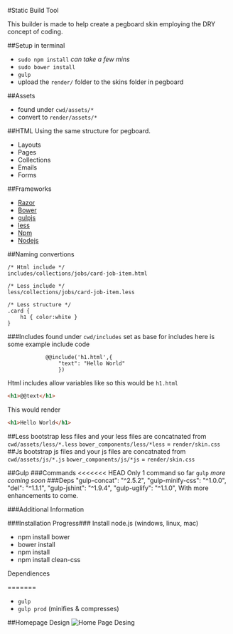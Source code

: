 #Static Build Tool

This builder is made to help create a pegboard skin employing the DRY concept of coding.

##Setup in terminal
- `sudo npm install` *can take a few mins*
- `sudo bower install`
- `gulp`
- upload the `render/` folder to the skins folder in pegboard

##Assets 
- found under `cwd/assets/*` 
- convert to `render/assets/*`

##HTML
Using the same structure for pegboard.
- Layouts
- Pages
- Collections
- Emails
- Forms

##Frameworks 
- [Razor](http://www.asp.net/web-pages/overview/getting-started/introducing-razor-syntax-(c))
- [Bower](http://bower.io/)
- [gulpjs](http://gulpjs.com/)
- [less](http://lesscss.org/)
- [Npm](https://www.npmjs.com/)
- [Nodejs](https://nodejs.org/)

##Naming convertions
```less
/* Html include */
includes/collections/jobs/card-job-item.html

/* Less include */
less/collections/jobs/card-job-item.less

/* Less structure */
.card {
	h1 { color:white }
}
``` 




###Includes
found under `cwd/includes` set as base for includes here is some example include code
```
			@@include('h1.html',{
                "text": "Hello World"
                })
``` 
Html includes allow variables like so this would be `h1.html`
```html
<h1>@@text</h1>
```
This would render
```html
<h1>Hello World</h1>
```

##Less
bootstrap less files and your less files are concatnated from
`cwd/assets/less/*.less`
`bower_components/less/*less` = `render/skin.css`
##Js
bootstrap js files and your js files are concatnated from
`cwd/assets/js/*.js`
`bower_components/js/*js` = `render/skin.css`


##Gulp
###Commands
<<<<<<< HEAD
Only 1 command so far `gulp`
*more coming soon*
###Deps
    "gulp-concat": "^2.5.2",
    "gulp-minify-css": "^1.0.0",
    "del": "^1.1.1",
    "gulp-jshint": "^1.9.4",
    "gulp-uglify": "^1.1.0",
With more enhancements to come.

###Additional Information 

###Installation Progress###
Install node.js (windows, linux, mac)

- npm install bower
- bower install
- npm install
- npm install clean-css

Dependiences



=======
 - `gulp` 
 - `gulp prod` (minifies & compresses)

##Homepage Design
![Home Page Desing](https://dl.dropboxusercontent.com/u/15590155/Home-PJF160-D1.png)
